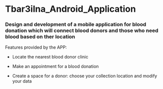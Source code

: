 # Tbar3ilna_Android_Application 
<h3>Design and development of a mobile application for blood donation which will connect blood donors and those who need blood based on ther location</h3>
<p>Features provided by the APP:
 <ul>
 <li><p>Locate the nearest blood donor clinic</p></li>
 <li><p>Make an appointment for a blood donation</p></li>
 <li><p>Create a space for a donor: choose your collection location and modify your data</p></li>
</ul>
